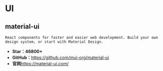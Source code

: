 <!--
 * @Description: 
 * @Author: twp
 * @LastEditors: twp
 * @Date: 2019-05-19 00:56:10
 * @LastEditTime: 2019-05-19 00:57:10
 -->

# UI

## material-ui

    React components for faster and easier web development. Build your own design system, or start with Material Design.

* **Star：46800+**
* **GitHub：**<https://github.com/mui-org/material-ui>
* **官网**<https://material-ui.com/>